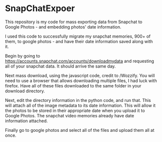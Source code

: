 # SnapChatExpoer
This repository is my code for mass exporting data from Snapchat to Google Photos - and embedding photos' date information.

I used this code to successfully migrate my snapchat memories, 900+ of them, to google photos - and have their date information saved along with it.

Begin by going to https://accounts.snapchat.com/accounts/downloadmydata and requesting all of your snapchat data. It should arrive the same day.

Next mass download, using the javascript code, credit to /Wozzify. You will need to use a browser that allows downloading multiple files, I had luck with firefox. Have all of these files downloaded to the same folder in your download directory.

Next, edit the directory information in the python code, and run that.  This will attach all of the image metadata to its date information.
This will allow it the photos to be stored in their appropriate date when you upload it to Google Photos.  The snapchat video memories already have date information attached.

Finally go to google photos and select all of the files and upload them all at once.
